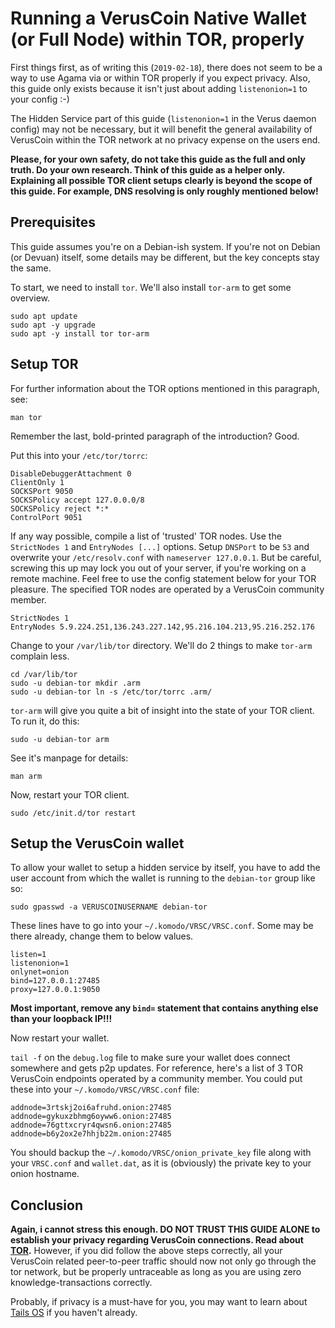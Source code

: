 # Running a VerusCoin Native Wallet (or Full Node) within TOR, properly

First things first, as of writing this (`2019-02-18`), there does not seem to be a way to use Agama via or within TOR properly if you expect privacy. 
Also, this guide only exists because it isn't just about adding `listenonion=1` to your config :-)

The Hidden Service part of this guide (`listenonion=1` in the Verus daemon config) may not be necessary, but it will benefit the general availability of VerusCoin within the TOR network at no privacy expense on the users end.

**Please, for your own safety, do not take this guide as the full and only truth. Do your own research. Think of this guide as a helper only. Explaining all possible TOR client setups clearly is beyond the scope of this guide. For example, DNS resolving is only roughly mentioned below!**

## Prerequisites

This guide assumes you're on a Debian-ish system. If you're not on Debian (or Devuan) itself, some details may be different, but the key concepts stay the same.

To start, we need to install `tor`. We'll also install `tor-arm` to get some overview.

```
sudo apt update
sudo apt -y upgrade
sudo apt -y install tor tor-arm
```

## Setup TOR

For further information about the TOR options mentioned in this paragraph, see:

```
man tor
```

Remember the last, bold-printed paragraph of the introduction? Good. 

Put this into your `/etc/tor/torrc`: 

```
DisableDebuggerAttachment 0
ClientOnly 1
SOCKSPort 9050
SOCKSPolicy accept 127.0.0.0/8
SOCKSPolicy reject *:*
ControlPort 9051
```

If any way possible, compile a list of 'trusted' TOR nodes. Use the `StrictNodes 1` and `EntryNodes [...]` options. Setup `DNSPort` to be `53` and overwrite your `/etc/resolv.conf` with `nameserver 127.0.0.1`. But be careful, screwing this up may lock you out of your server, if you're working on a remote machine. Feel free to use the config statement below for your TOR pleasure. The specified TOR nodes are operated by a VerusCoin community member.

```
StrictNodes 1
EntryNodes 5.9.224.251,136.243.227.142,95.216.104.213,95.216.252.176
```

Change to your `/var/lib/tor` directory. We'll do 2 things to make `tor-arm` complain less.

```
cd /var/lib/tor
sudo -u debian-tor mkdir .arm
sudo -u debian-tor ln -s /etc/tor/torrc .arm/
```

`tor-arm` will give you quite a bit of insight into the state of your TOR client. To run it, do this:

```
sudo -u debian-tor arm
```

See it's manpage for details: 

```
man arm
```

Now, restart your TOR client.

```
sudo /etc/init.d/tor restart
```

## Setup the VerusCoin wallet

To allow your wallet to setup a hidden service by itself, you have to add the user account from which the wallet is running to the `debian-tor` group like so: 

```
sudo gpasswd -a VERUSCOINUSERNAME debian-tor
```

These lines have to go into your `~/.komodo/VRSC/VRSC.conf`. Some may be there already, change them to below values.

```
listen=1
listenonion=1
onlynet=onion
bind=127.0.0.1:27485
proxy=127.0.0.1:9050
```

**Most important, remove any `bind=` statement that contains anything else than your loopback IP!!!**

Now restart your wallet.

`tail -f` on the `debug.log` file to make sure your wallet does connect somewhere and gets p2p updates. For reference, here's a list of 3 TOR VerusCoin endpoints operated by a community member. You could put these into your `~/.komodo/VRSC/VRSC.conf` file:

```
addnode=3rtskj2oi6afruhd.onion:27485
addnode=gykuxzbhmg6oyww6.onion:27485
addnode=76gttxcryr4qwsn6.onion:27485
addnode=b6y2ox2e7hhjb22m.onion:27485
```

You should backup the `~/.komodo/VRSC/onion_private_key` file along with your `VRSC.conf` and `wallet.dat`, as it is (obviously) the private key to your onion hostname.

## Conclusion

**Again, i cannot stress this enough. DO NOT TRUST THIS GUIDE ALONE to establish your privacy regarding VerusCoin connections. Read about [TOR](https://www.torproject.org).** However, if you did follow the above steps correctly, all your VerusCoin related peer-to-peer traffic should now not only go through the tor network, but be properly untraceable as long as you are using zero knowledge-transactions correctly.

Probably, if privacy is a must-have for you, you may want to learn about [Tails OS](https://tails.boum.org/) if you haven't already.
